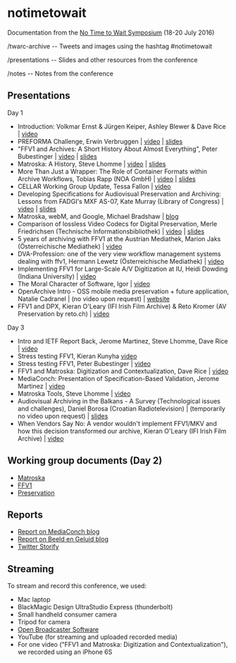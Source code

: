 # notimetowait

Documentation from the [No Time to Wait Symposium](https://mediaarea.net/MediaConch/notimetowait.html) (18-20 July 2016)

/twarc-archive -- Tweets and images using the hashtag #notimetowait

/presentations -- Slides and other resources from the conference

/notes -- Notes from the conference

## Presentations

Day 1

* Introduction: Volkmar Ernst & Jürgen Keiper, Ashley Blewer & Dave Rice | [video](https://www.youtube.com/watch?v=1jL3-6tNVv0)
* PREFORMA Challenge, Erwin Verbruggen | [video](https://www.youtube.com/watch?v=m5-ommDV9Ac) | [slides](https://github.com/preforma/notimetowait/blob/master/presentations/20160718_berlin_preforma_pdfwithnotes.pdf)
* "FFV1 and Archives: A Short History About Almost Everything", Peter Bubestinger | [video](https://www.youtube.com/watch?v=qPVnSF0oENM) | [slides](https://github.com/preforma/notimetowait/blob/master/presentations/20160718-NoTimeToWait_Symposium.zip)
* Matroska: A History, Steve Lhomme | [video](https://www.youtube.com/watch?v=UTFsTqXJBHs) | [slides](https://github.com/preforma/notimetowait/blob/master/presentations/A%20History.odp)
* More Than Just a Wrapper: The Role of Container Formats within Archive Workflows, Tobias Rapp (NOA GmbH) | [video](https://www.youtube.com/watch?v=22gLfOA47vU) | [slides](https://github.com/preforma/notimetowait/blob/master/presentations/ContainerFormatRole.pdf)
* CELLAR Working Group Update, Tessa Fallon | [video](https://www.youtube.com/watch?v=rlMOh5SEpVY)
* Developing Specifications for Audiovisual Preservation and Archiving: Lessons from FADGI's MXF AS-07, Kate Murray (Library of Congress) | [video](https://www.youtube.com/watch?v=O8uFQXvvAEE) | [slides](https://github.com/preforma/notimetowait/blob/master/presentations/NoTimeToWait2016-MurrayAS07-public.pptx)
* Matroska, webM, and Google, Michael Bradshaw | [blog](http://youtube-eng.blogspot.de/2016/04/a-look-into-youtubes-video-file-anatomy.html)
* Comparison of lossless Video Codecs for Digital Preservation, Merle Friedrichsen (Technische Informationsbibliothek) | [video](https://www.youtube.com/watch?v=GGomd2vqUuU) | [slides](https://github.com/preforma/notimetowait/blob/master/presentations/LightningTalk_Friedrichsen.pdf)
* 5 years of archiving with FFV1 at the Austrian Mediathek, Marion Jaks (Österreichische Mediathek) | [video](https://www.youtube.com/watch?v=1KswtZpaBJw)
* DVA-Profession: one of the very view workflow management systems dealing with ffv1, Hermann Lewetz (Österreichische Mediathek) | [video](https://www.youtube.com/watch?v=qeTl8C_JIbk)
* Implementing FFV1 for Large-Scale A/V Digitization at IU, Heidi Dowding (Indiana University) | [video](https://www.youtube.com/watch?v=l570RIoagFA)
* The Moral Character of Software, Igor | [video](https://www.youtube.com/watch?v=8cKWe5ojKyQ)
* OpenArchive Intro - OSS mobile media preservation + future application, Natalie Cadranel | (no video upon request) | [website](https://open-archive.net/)
* FFV1 and DPX, Kieran O'Leary (IFI Irish Film Archive) & Reto Kromer (AV Preservation by reto.ch) | [video](https://www.youtube.com/watch?v=q54_FirxdX8)

Day 3

* Intro and IETF Report Back, Jerome Martinez, Steve Lhomme, Dave Rice | [video](https://www.youtube.com/watch?v=1n9J-LaCVU0)
* Stress testing FFV1, Kieran Kunyha [video](https://www.youtube.com/watch?v=uCW0hWlSsg8)
* Stress testing FFV1, Peter Bubestinger | [video](https://www.youtube.com/watch?v=_ogZ9t8vINM)
* FFV1 and Matroska: Digitization and Contextualization, Dave Rice | [video](https://youtu.be/yuT6PLDfQw4)
* MediaConch: Presentation of Specification-Based Validation, Jerome Martinez | [video](https://www.youtube.com/watch?v=QhaJb_OIAP4)
* Matroska Tools, Steve Lhomme | [video](https://www.youtube.com/watch?v=SJ8EdRqZbFM)
* Audiovisual Archiving in the Balkans - A Survey (Technological issues and challenges), Daniel Borosa (Croatian Radiotelevision) | (temporarily no video upon request) | [slides](https://github.com/preforma/notimetowait/blob/master/presentations/Presentation%20Borosa-%20MKV%20Berlin%202016.ppsx)
* When Vendors Say No: A vendor wouldn't implement FFV1/MKV and how this decision transformed our archive, Kieran O'Leary (IFI Irish Film Archive) | [video](https://www.youtube.com/watch?v=DgRc-A1hkVg)

## Working group documents (Day 2)

* [Matroska](https://docs.google.com/document/d/1dkT5cpUWFWXKHXC1132d1ndmwrnVPV7nBeyHAehM5HQ/edit)
* [FFV1](https://docs.google.com/document/d/1lCJ5JRcGdjLvjG6vSZbRL_RnnCX_D_x2rwN57PvbY3s/edit?ts=578dffe5)
* [Preservation](https://docs.google.com/document/d/1omcIEYAA5dpI3xBpxRYX13M1e7PL_2HmFSjaC0rpSZA/edit#)

## Reports

* [Report on MediaConch blog](https://mediaarea.net/MediaConch/2016/07/26/No-Time-To-Wait-Preservation-FFV1-Matroska-Symposium/)
* [Report on Beeld en Geluid blog](http://www.beeldengeluid.nl/en/blogs/research-amp-development-en/201607/tools-trade)
* [Twitter Storify](https://storify.com/ablwr/no-time-to-wait)

## Streaming  

To stream and record this conference, we used:
* Mac laptop
* BlackMagic Design UltraStudio Express (thunderbolt)
* Small handheld consumer camera
* Tripod for camera
* [Open Broadcaster Software](https://obsproject.com/)
* YouTube (for streaming and uploaded recorded media)
* For one video ("FFV1 and Matroska: Digitization and Contextualization"), we recorded using an iPhone 6S
